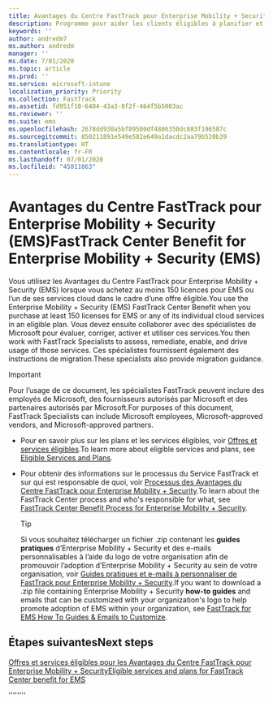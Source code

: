 ```yaml
---
title: Avantages du Centre FastTrack pour Enterprise Mobility + Security (EMS)
description: Programme pour aider les clients éligibles à planifier et déployer Intune et Azure Active Directory Premium
keywords: ''
author: andredm7
ms.author: andredm
manager: ''
ms.date: 7/01/2020
ms.topic: article
ms.prod: ''
ms.service: microsoft-intune
localization_priority: Priority
ms.collection: FastTrack
ms.assetid: fd951f10-6404-43a3-8f2f-464f5b5003ac
ms.reviewer: ''
ms.suite: ems
ms.openlocfilehash: 2678dd930a5bf89500df4886350dc883f196587c
ms.sourcegitcommit: 850211891e549e582e649a1dacdc2aa79b520b39
ms.translationtype: HT
ms.contentlocale: fr-FR
ms.lasthandoff: 07/01/2020
ms.locfileid: "45011063"
---
```

# <a name="fasttrack-center-benefit-for-enterprise-mobility--security-ems"></a><span data-ttu-id="eeaae-103">Avantages du Centre FastTrack pour Enterprise Mobility + Security (EMS)</span><span class="sxs-lookup"><span data-stu-id="eeaae-103">FastTrack Center Benefit for Enterprise Mobility + Security (EMS)</span></span>

<span data-ttu-id="eeaae-104">Vous utilisez les Avantages du Centre FastTrack pour Enterprise Mobility + Security (EMS) lorsque vous achetez au moins 150 licences pour EMS ou l’un de ses services cloud dans le cadre d’une offre éligible.</span><span class="sxs-lookup"><span data-stu-id="eeaae-104">You use the Enterprise Mobility + Security (EMS) FastTrack Center Benefit when you purchase at least 150 licenses for EMS or any of its individual cloud services in an eligible plan.</span></span> <span data-ttu-id="eeaae-105">Vous devez ensuite collaborer avec des spécialistes de Microsoft pour évaluer, corriger, activer et utiliser ces services.</span><span class="sxs-lookup"><span data-stu-id="eeaae-105">You then work with FastTrack Specialists to assess, remediate, enable, and drive usage of those services.</span></span> <span data-ttu-id="eeaae-106">Ces spécialistes fournissent également des instructions de migration.</span><span class="sxs-lookup"><span data-stu-id="eeaae-106">These specialists also provide migration guidance.</span></span> 

> [!IMPORTANT]
> <span data-ttu-id="eeaae-107">Pour l’usage de ce document, les spécialistes FastTrack peuvent inclure des employés de Microsoft, des fournisseurs autorisés par Microsoft et des partenaires autorisés par Microsoft.</span><span class="sxs-lookup"><span data-stu-id="eeaae-107">For purposes of this document, FastTrack Specialists can include Microsoft employees, Microsoft-approved vendors, and Microsoft-approved partners.</span></span>

- <span data-ttu-id="eeaae-108">Pour en savoir plus sur les plans et les services éligibles, voir [Offres et services éligibles](M365-eligible-services-and-plans.md).</span><span class="sxs-lookup"><span data-stu-id="eeaae-108">To learn more about eligible services and plans, see [Eligible Services and Plans](M365-eligible-services-and-plans.md).</span></span>

- <span data-ttu-id="eeaae-109">Pour obtenir des informations sur le processus du Service FastTrack et sur qui est responsable de quoi, voir [Processus des Avantages du Centre FastTrack pour Enterprise Mobility + Security](EMS-fasttrack-process.md).</span><span class="sxs-lookup"><span data-stu-id="eeaae-109">To learn about the FastTrack Center process and who's responsible for what, see [FastTrack Center Benefit Process for Enterprise Mobility + Security](EMS-fasttrack-process.md).</span></span>

    > [!TIP]
    > <span data-ttu-id="eeaae-110">Si vous souhaitez télécharger un fichier .zip contenant les **guides pratiques** d’Enterprise Mobility + Security et des e-mails personnalisables à l’aide du logo de votre organisation afin de promouvoir l’adoption d’Enterprise Mobility + Security au sein de votre organisation, voir [Guides pratiques et e-mails à personnaliser de FastTrack pour Enterprise Mobility + Security](https://gallery.technet.microsoft.com/FastTrack-for-EMS-How-To-f170da4c).</span><span class="sxs-lookup"><span data-stu-id="eeaae-110">If you want to download a .zip file containing Enterprise Mobility + Security **how-to guides** and emails that can be customized with your organization's logo to help promote adoption of EMS within your organization, see [FastTrack for EMS How To Guides & Emails to Customize](https://gallery.technet.microsoft.com/FastTrack-for-EMS-How-To-f170da4c).</span></span>

## <a name="next-steps"></a><span data-ttu-id="eeaae-111">Étapes suivantes</span><span class="sxs-lookup"><span data-stu-id="eeaae-111">Next steps</span></span>

[<span data-ttu-id="eeaae-112">Offres et services éligibles pour les Avantages du Centre FastTrack pour Enterprise Mobility + Security</span><span class="sxs-lookup"><span data-stu-id="eeaae-112">Eligible services and plans for FastTrack Center benefit for EMS</span></span>](M365-eligible-services-and-plans.md)

<span data-ttu-id="eeaae-113">''''</span><span class="sxs-lookup"><span data-stu-id="eeaae-113">''''</span></span>